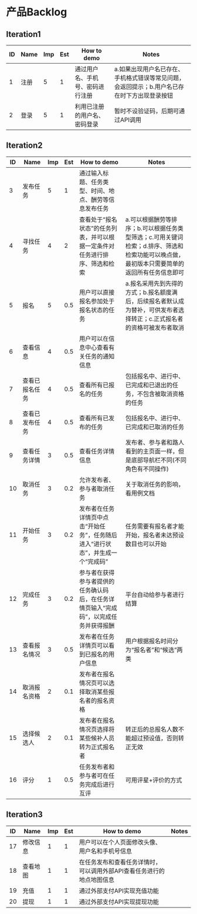 # 产品Backlog
## Iteration1

|ID|Name|Imp|Est|How to demo|Notes|
|--|----|---|---|-----------|-----|
|1|注册|5|1|通过用户名、手机号、密码进行注册|a.如果出现用户名已存在、手机格式错误等常见问题，会返回提示；b.用户名已存在时下方出现登录按钮|
|2|登录|5|1|利用已注册的用户名、密码登录|暂时不设验证码，后期可通过API调用|

## Iteration2
|ID|Name|Imp|Est|How to demo|Notes|
|--|----|---|---|-----------|-----|
|3|发布任务|5|1|通过输入标题、任务类型、时间、地点、酬劳等信息发布任务||
|4|寻找任务|4|2|查看处于“报名状态”的任务列表，并可以根据一定条件对任务进行排序、筛选和检索|a.可以根据酬劳等排序；b.可以根据任务类型筛选；c.可用关键词检索；d.排序、筛选和检索功能可以晚点做，最初版本只需要简单的返回所有任务信息即可|
|5|报名|5|0.5|用户可以直接报名参加处于报名状态的任务|a.报名采用先到先得的方式；b.报名额度满后，后续报名者默认成为替补，可供发布者选择转正；c.正式报名者的资格可被发布者取消|
|6|查看信息|4|0.5|用户可以在信息中心查看有关任务的通知信息||
|7|查看已报名任务|4|0.5|查看所有已报名的任务|包括报名中、进行中、已完成和已退出的任务，不包含被取消资格的任务|
|8|查看已发布任务|4|0.5|查看所有已发布的任务|包括报名中、进行中、已完成和已取消的任务|
|9|查看任务详情|3|0.5|查看任务详情信息|发布者、参与者和路人看到的主页面一样，但是底部导航栏不同(不同角色有不同操作)|
|10|取消任务|3|0.2|允许发布者、参与者取消任务|关于取消任务的影响，看用例文档|
|11|开始任务|3|0.2|发布者在任务详情页中点击“开始任务”，任务随后进入“进行状态”，并生成一个“完成码”|任务需要有报名者才能开始，报名者未达预设数目也可以开始|
|12|完成任务|3|0.2|参与者在获得参与者提供的任务确认码后，在任务详情页输入“完成码”，以完成任务并获得报酬|平台自动给参与者进行结算|
|13|查看报名情况|3|0.5|发布者在任务详情页可以看到已报名的用户信息|用户根据报名时间分为“报名者”和“候选”两类|
|14|取消报名资格|2|0.1|发布者在报名情况页可以选择取消某些报名者的报名资格||
|15|选择候选人|2|0.1|发布者在报名情况页选择将某些候补人员转为正式报名者|转正后的总报名人数不能超过预设值，否则转正无效|
|16|评分|1|0.5|任务发布者和参与者可在任务完成后进行互评|可用评星+评价的方式|

## Iteration3
|ID|Name|Imp|Est|How to demo|Notes|
|--|----|---|---|-----------|-----|
|17|修改信息|1|1|用户可以在个人页面修改头像、用户名和手机号信息||
|18|查看地图|1|1|在任务发布和查看任务详情时，可以调用外部API查看任务进行的地点地图信息||
|19|充值|1|1|通过外部支付API实现充值功能||
|20|提现|1|1|通过外部支付API实现提现功能||
